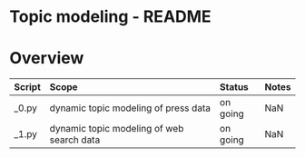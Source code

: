 Topic modeling - README
=======================


Overview
========

| Script | Scope                                     | Status   | Notes |
|:-------|:------------------------------------------|:---------|:------|
| _0.py  | dynamic topic modeling of press data      | on going | NaN   |
| _1.py  | dynamic topic modeling of web search data | on going | NaN   |





